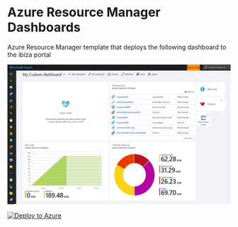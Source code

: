# Azure Resource Manager Dashboards
Azure Resource Manager template that deploys the following dashboard to the ibiza portal

![Example dashboard](azure-portal-dashboard.png)


[![Deploy to Azure](https://azuredeploy.net/deploybutton.svg)](https://azuredeploy.net/)


